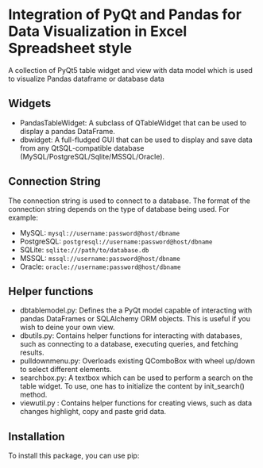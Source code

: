 # Integration of PyQt and Pandas for Data Visualization in Excel Spreadsheet style

A collection of PyQt5 table widget and view with data model which is used to visualize Pandas dataframe or database data

## Widgets

* PandasTableWidget: A subclass of QTableWidget that can be used to display a pandas DataFrame.
* dbwidget: A full-fludged GUI that can be used to display and save data from any QtSQL-compatible database (MySQL/PostgreSQL/Sqlite/MSSQL/Oracle).

## Connection String

The connection string is used to connect to a database. The format of the connection string depends on the type of database being used. For example:
* MySQL: `mysql://username:password@host/dbname`
* PostgreSQL: `postgresql://username:password@host/dbname`
* SQLite: `sqlite:///path/to/database.db`
* MSSQL: `mssql://username:password@host/dbname`
* Oracle: `oracle://username:password@host/dbname`

## Helper functions

* dbtablemodel.py: Defines the a PyQt model capable of interacting with pandas DataFrames or SQLAlchemy ORM objects. This is useful if you wish to deine your own view.
* dbutils.py: Contains helper functions for interacting with databases, such as connecting to a database, executing queries, and fetching results.
* pulldownmenu.py: Overloads existing QComboBox with wheel up/down to select different elements.
* searchbox.py: A textbox which can be used to perform a search on the table widget. To use, one has to initialize the content by init_search() method.
* viewutil.py : Contains helper functions for creating views, such as data changes highlight, copy and paste grid data.

## Installation

To install this package, you can use pip: